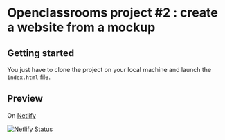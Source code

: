 # Openclassrooms project #2 : create a website from a mockup

## Getting started

You just have to clone the project on your local machine and launch the ```index.html``` file.

## Preview

On [Netlify](https://ab-reservia.netlify.app/)

[![Netlify Status](https://api.netlify.com/api/v1/badges/0cf61d45-af51-4909-ae1e-0d9de408bcf7/deploy-status)](https://ab-reservia.netlify.app/)
